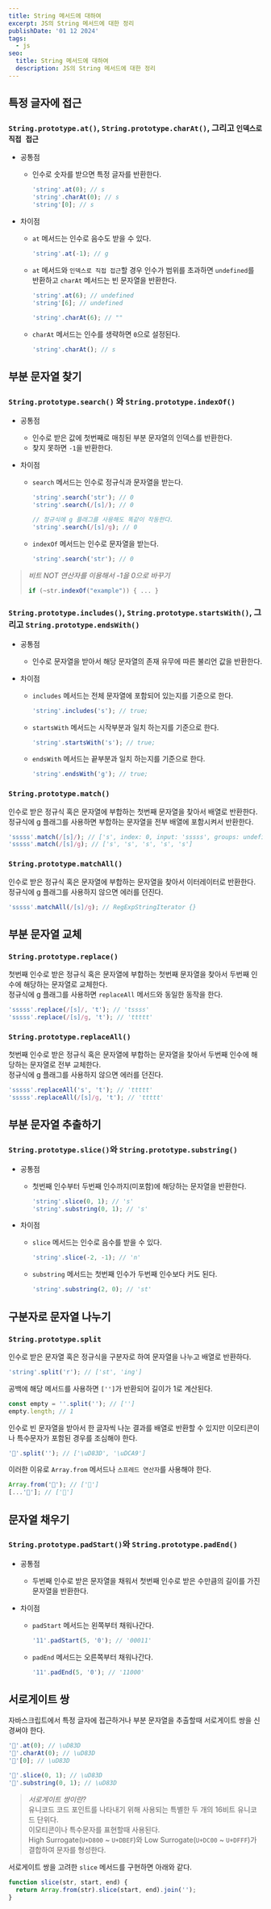 ```yaml
---
title: String 메서드에 대하여
excerpt: JS의 String 메서드에 대한 정리
publishDate: '01 12 2024'
tags:
  - js
seo:
  title: String 메서드에 대하여
  description: JS의 String 메서드에 대한 정리
---
```


## 특정 글자에 접근

### `String.prototype.at()`, `String.prototype.charAt()`, 그리고 `인덱스로 직접 접근`

- 공통점

  - 인수로 숫자를 받으면 특정 글자를 반환한다.
    ```js
    'string'.at(0); // s
    'string'.charAt(0); // s
    'string'[0]; // s
    ```

- 차이점

  - `at` 메서드는 인수로 음수도 받을 수 있다.
    ```js
    'string'.at(-1); // g
    ```
  - `at` 메서드와 `인덱스로 직접 접근`할 경우 인수가 범위를 초과하면 `undefined`를 반환하고 `charAt` 메서드는 빈 문자열을 반환한다.

    ```js
    'string'.at(6); // undefined
    'string'[6]; // undefined

    'string'.charAt(6); // ""
    ```

  - `charAt` 메서드는 인수를 생략하면 `0`으로 설정된다.
    ```js
    'string'.charAt(); // s
    ```

## 부분 문자열 찾기

### `String.prototype.search()` 와 `String.prototype.indexOf()`

- 공통점

  - 인수로 받은 값에 첫번째로 매칭된 부분 문자열의 인덱스를 반환한다.
  - 찾지 못하면 `-1`을 반환한다.

- 차이점

  - `search` 메서드는 인수로 정규식과 문자열을 받는다.

    ```js
    'string'.search('str'); // 0
    'string'.search(/[s]/); // 0

    // 정규식에 g 플래그를 사용해도 똑같이 작동한다.
    'string'.search(/[s]/g); // 0
    ```

  - `indexOf` 메서드는 인수로 문자열을 받는다.
    ```js
    'string'.search('str'); // 0
    ```

> _비트 NOT 연산자를 이용해서 -1을 0으로 바꾸기_
>
> ```js
> if (~str.indexOf("example")) { ... }
> ```

### `String.prototype.includes()`, `String.prototype.startsWith()`, 그리고 `String.prototype.endsWith()`

- 공통점

  - 인수로 문자열을 받아서 해당 문자열의 존재 유무에 따른 불리언 값을 반환한다.

- 차이점
  - `includes` 메서드는 전체 문자열에 포함되어 있는지를 기준으로 한다.
    ```js
    'string'.includes('s'); // true;
    ```
  - `startsWith` 메서드는 시작부분과 일치 하는지를 기준으로 한다.
    ```js
    'string'.startsWith('s'); // true;
    ```
  - `endsWith` 메서드는 끝부분과 일치 하는지를 기준으로 한다.
    ```js
    'string'.endsWith('g'); // true;
    ```

### `String.prototype.match()`

인수로 받은 정규식 혹은 문자열에 부합하는 첫번째 문자열을 찾아서 배열로 반환한다.  
정규식에 g 플래그를 사용하면 부합하는 문자열을 전부 배열에 포함시켜서 반환한다.

```js
'sssss'.match(/[s]/); // ['s', index: 0, input: 'sssss', groups: undefined]
'sssss'.match(/[s]/g); // ['s', 's', 's', 's', 's']
```

### `String.prototype.matchAll()`

인수로 받은 정규식 혹은 문자열에 부합하는 문자열을 찾아서 이터레이터로 반환한다.  
정규식에 g 플래그를 사용하지 않으면 에러를 던진다.

```js
'sssss'.matchAll(/[s]/g); // RegExpStringIterator {}
```

## 부분 문자열 교체

### `String.prototype.replace()`

첫번째 인수로 받은 정규식 혹은 문자열에 부합하는 첫번째 문자열을 찾아서 두번째 인수에 해당하는 문자열로 교체한다.  
정규식에 g 플래그를 사용하면 `replaceAll` 메서드와 동일한 동작을 한다.

```js
'sssss'.replace(/[s]/, 't'); // 'tssss'
'sssss'.replace(/[s]/g, 't'); // 'ttttt'
```

### `String.prototype.replaceAll()`

첫번째 인수로 받은 정규식 혹은 문자열에 부합하는 문자열을 찾아서 두번째 인수에 해당하는 문자열로 전부 교체한다.  
정규식에 g 플래그를 사용하지 않으면 에러를 던진다.

```js
'sssss'.replaceAll('s', 't'); // 'ttttt'
'sssss'.replaceAll(/[s]/g, 't'); // 'ttttt'
```

## 부분 문자열 추출하기

### `String.prototype.slice()`와 `String.prototype.substring()`

- 공통점

  - 첫번째 인수부터 두번째 인수까지(미포함)에 해당하는 문자열을 반환한다.
    ```js
    'string'.slice(0, 1); // 's'
    'string'.substring(0, 1); // 's'
    ```

- 차이점
  - `slice` 메서드는 인수로 음수를 받을 수 있다.
    ```js
    'string'.slice(-2, -1); // 'n'
    ```
  - `substring` 메서드는 첫번째 인수가 두번째 인수보다 커도 된다.
    ```js
    'string'.substring(2, 0); // 'st'
    ```

## 구분자로 문자열 나누기

### `String.prototype.split`

인수로 받은 문자열 혹은 정규식을 구분자로 하여 문자열을 나누고 배열로 반환하다.

```js
'string'.split('r'); // ['st', 'ing']
```

공백에 해당 메서드를 사용하면 `['']`가 반환되어 길이가 1로 계산된다.

```js
const empty = ''.split(''); // ['']
empty.length; // 1
```

인수로 빈 문자열을 받아서 한 글자씩 나눈 결과를 배열로 반환할 수 있지만 이모티콘이나 특수문자가 포함된 경우를 조심해야 한다.

```js
'💩'.split(''); // ['\uD83D', '\uDCA9']
```

이러한 이유로 `Array.from` 메서드나 `스프레드 연산자`를 사용해야 한다.

```js
Array.from('💩'); // ['💩']
[...'💩']; // ['💩']
```

## 문자열 채우기

### `String.prototype.padStart()`와 `String.prototype.padEnd()`

- 공통점

  - 두번째 인수로 받은 문자열을 채워서 첫번째 인수로 받은 수만큼의 길이를 가진 문자열을 반환한다.

- 차이점
  - `padStart` 메서드는 왼쪽부터 채워나간다.
    ```js
    '11'.padStart(5, '0'); // '00011'
    ```
  - `padEnd` 메서드는 오른쪽부터 채워나간다.
    ```js
    '11'.padEnd(5, '0'); // '11000'
    ```

## 서로게이트 쌍

자바스크립트에서 특정 글자에 접근하거나 부분 문자열을 추출할때 서로게이트 쌍을 신경써야 한다.

```js
'💩'.at(0); // \uD83D
'💩'.charAt(0); // \uD83D
'💩'[0]; // \uD83D

'💩'.slice(0, 1); // \uD83D
'💩'.substring(0, 1); // \uD83D
```

> _서로게이트 쌍이란?_  
> 유니코드 코드 포인트를 나타내기 위해 사용되는 특별한 두 개의 16비트 유니코드 단위다.  
> 이모티콘이나 특수문자를 표현할때 사용된다.  
> High Surrogate(`U+D800` ~ `U+DBEF`)와 Low Surrogate(`U+DC00` ~ `U+DFFF`)가 결합하여 문자를 형성한다.

서로게이트 쌍을 고려한 `slice` 메서드를 구현하면 아래와 같다.

```js
function slice(str, start, end) {
  return Array.from(str).slice(start, end).join('');
}
```
